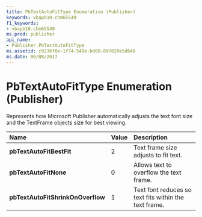 ```yaml
---
title: PbTextAutoFitType Enumeration (Publisher)
keywords: vbapb10.chm65549
f1_keywords:
- vbapb10.chm65549
ms.prod: publisher
api_name:
- Publisher.PbTextAutoFitType
ms.assetid: c9236f0e-1f74-549e-bd68-897820e5d649
ms.date: 06/08/2017
---
```



# PbTextAutoFitType Enumeration (Publisher)

Represents how Microsoft Publisher automatically adjusts the text font size and the TextFrame objects size for best viewing. 



|**Name**|**Value**|**Description**|
|:-----|:-----|:-----|
| **pbTextAutoFitBestFit**|2|Text frame size adjusts to fit text.|
| **pbTextAutoFitNone**|0|Allows text to overflow the text frame.|
| **pbTextAutoFitShrinkOnOverflow**|1|Text font reduces so text fits within the text frame.|

